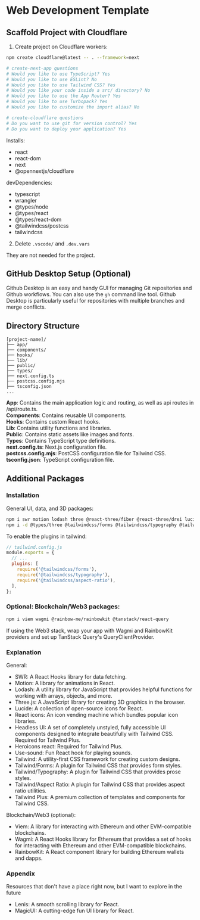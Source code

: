 # Web Development Template

## Scaffold Project with Cloudflare

1. Create project on Cloudflare workers:

```bash
npm create cloudflare@latest -- . --framework=next

# create-next-app questions
# Would you like to use TypeScript? Yes
# Would you like to use ESLint? No
# Would you like to use Tailwind CSS? Yes
# Would you like your code inside a src/ directory? No
# Would you like to use the App Router? Yes
# Would you like to use Turbopack? Yes
# Would you like to customize the import alias? No

# create-cloudflare questions
# Do you want to use git for version control? Yes
# Do you want to deploy your application? Yes
```

Installs:

- react
- react-dom
- next
- @opennextjs/cloudflare

devDependencies:

- typescript
- wrangler
- @types/node
- @types/react
- @types/react-dom
- @tailwindcss/postcss
- tailwindcss

2. Delete `.vscode/` and `.dev.vars`

They are not needed for the project.

## GitHub Desktop Setup (Optional)

Github Desktop is an easy and handy GUI for managing Git repositories and Github workflows. You can also use the `gh` command line tool. Github Desktop is particularly useful for repositories with multiple branches and merge conflicts.

## Directory Structure

```
[project-name]/
├── app/
├── components/
├── hooks/
├── lib/
├── public/
├── types/
├── next.config.ts
├── postcss.config.mjs
├── tsconfig.json
...
```

**App**: Contains the main application logic and routing, as well as api routes in /api/route.ts.<br>
**Components**: Contains reusable UI components.<br>
**Hooks**: Contains custom React hooks.<br>
**Lib**: Contains utility functions and libraries.<br>
**Public**: Contains static assets like images and fonts.<br>
**Types**: Contains TypeScript type definitions.<br>
**next.config.ts**: Next.js configuration file. <br>
**postcss.config.mjs**: PostCSS configuration file for Tailwind CSS. <br>
**tsconfig.json**: TypeScript configuration file.

## Additional Packages

### Installation

General UI, data, and 3D packages:

```bash
npm i swr motion lodash three @react-three/fiber @react-three/drei lucide-react @headlessui/react @heroicons/react react-icons use-sound
npm i -d @types/three @tailwindcss/forms @tailwindcss/typography @tailwindcss/aspect-ratio
```

To enable the plugins in tailwind:

```javascript
// tailwind.config.js
module.exports = {
  // ...
  plugins: [
    require('@tailwindcss/forms'),
    require('@tailwindcss/typography'),
    require('@tailwindcss/aspect-ratio'),
  ],
};
```

### Optional: Blockchain/Web3 packages:

```bash
npm i viem wagmi @rainbow-me/rainbowkit @tanstack/react-query
```

If using the Web3 stack, wrap your app with Wagmi and RainbowKit providers and set up TanStack Query's QueryClientProvider.

### Explanation

General:

- SWR: A React Hooks library for data fetching.
- Motion: A library for animations in React.
- Lodash: A utility library for JavaScript that provides helpful functions for working with arrays, objects, and more.
- Three.js: A JavaScript library for creating 3D graphics in the browser.
- Lucide: A collection of open-source icons for React.
- React icons: An icon vending machine which bundles popular icon libraries.
- Headless UI: A set of completely unstyled, fully accessible UI components designed to integrate beautifully with Tailwind CSS. Required for Tailwind Plus.
- Heroicons react: Required for Tailwind Plus.
- Use-sound: Fun React hook for playing sounds.
- Tailwind: A utility-first CSS framework for creating custom designs.
- Tailwind/Forms: A plugin for Tailwind CSS that provides form styles.
- Tailwind/Typography: A plugin for Tailwind CSS that provides prose styles.
- Tailwind/Aspect Ratio: A plugin for Tailwind CSS that provides aspect ratio utilities.
- Tailwind Plus: A premium collection of templates and components for Tailwind CSS.

Blockchain/Web3 (optional):

- Viem: A library for interacting with Ethereum and other EVM-compatible blockchains.
- Wagmi: A React Hooks library for Ethereum that provides a set of hooks for interacting with Ethereum and other EVM-compatible blockchains.
- RainbowKit: A React component library for building Ethereum wallets and dapps.

### Appendix

Resources that don't have a place right now, but I want to explore in the future

- Lenis: A smooth scrolling library for React.
- MagicUI: A cutting-edge fun UI library for React.
